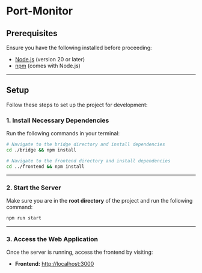 # Port-Monitor

## Prerequisites
Ensure you have the following installed before proceeding:

- [Node.js](https://nodejs.org/) (version 20 or later)
- [npm](https://www.npmjs.com/) (comes with Node.js)

---

## Setup
Follow these steps to set up the project for development:

### 1. Install Necessary Dependencies
Run the following commands in your terminal:

```bash
# Navigate to the bridge directory and install dependencies
cd ./bridge && npm install

# Navigate to the frontend directory and install dependencies
cd ../frontend && npm install
```

---

### 2. Start the Server
Make sure you are in the **root directory** of the project and run the following command:

```bash
npm run start
```

---

### 3. Access the Web Application
Once the server is running, access the frontend by visiting:

- **Frontend:** [http://localhost:3000](http://localhost:3000)


